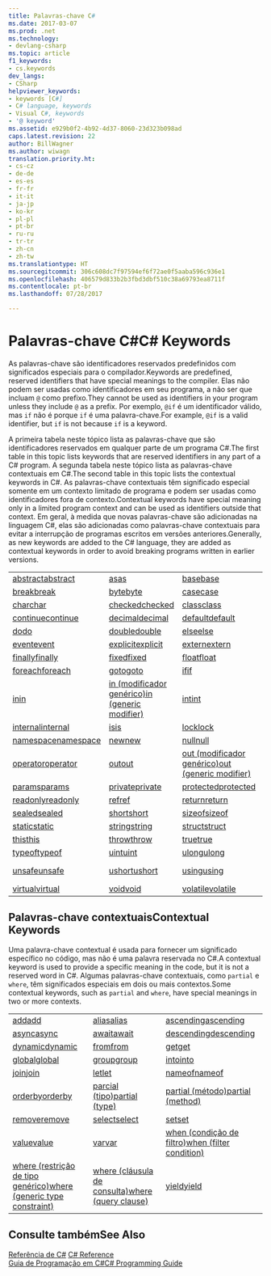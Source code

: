 ```yaml
---
title: Palavras-chave C#
ms.date: 2017-03-07
ms.prod: .net
ms.technology:
- devlang-csharp
ms.topic: article
f1_keywords:
- cs.keywords
dev_langs:
- CSharp
helpviewer_keywords:
- keywords [C#]
- C# language, keywords
- Visual C#, keywords
- '@ keyword'
ms.assetid: e929b0f2-4b92-4d37-8060-23d323b098ad
caps.latest.revision: 22
author: BillWagner
ms.author: wiwagn
translation.priority.ht:
- cs-cz
- de-de
- es-es
- fr-fr
- it-it
- ja-jp
- ko-kr
- pl-pl
- pt-br
- ru-ru
- tr-tr
- zh-cn
- zh-tw
ms.translationtype: HT
ms.sourcegitcommit: 306c608dc7f97594ef6f72ae0f5aaba596c936e1
ms.openlocfilehash: 406579d833b2b3fbd3dbf510c38a69793ea8711f
ms.contentlocale: pt-br
ms.lasthandoff: 07/28/2017

---
```

# <a name="c-keywords"></a><span data-ttu-id="0a018-102">Palavras-chave C#</span><span class="sxs-lookup"><span data-stu-id="0a018-102">C# Keywords</span></span>
<span data-ttu-id="0a018-103">As palavras-chave são identificadores reservados predefinidos com significados especiais para o compilador.</span><span class="sxs-lookup"><span data-stu-id="0a018-103">Keywords are predefined, reserved identifiers that have special meanings to the compiler.</span></span> <span data-ttu-id="0a018-104">Elas não podem ser usadas como identificadores em seu programa, a não ser que incluam `@` como prefixo.</span><span class="sxs-lookup"><span data-stu-id="0a018-104">They cannot be used as identifiers in your program unless they include `@` as a prefix.</span></span> <span data-ttu-id="0a018-105">Por exemplo, `@if` é um identificador válido, mas `if` não é porque `if` é uma palavra-chave.</span><span class="sxs-lookup"><span data-stu-id="0a018-105">For example, `@if` is a valid identifier, but `if` is not because `if` is a keyword.</span></span>  
  
 <span data-ttu-id="0a018-106">A primeira tabela neste tópico lista as palavras-chave que são identificadores reservados em qualquer parte de um programa C#.</span><span class="sxs-lookup"><span data-stu-id="0a018-106">The first table in this topic lists keywords that are reserved identifiers in any part of a C# program.</span></span> <span data-ttu-id="0a018-107">A segunda tabela neste tópico lista as palavras-chave contextuais em C#.</span><span class="sxs-lookup"><span data-stu-id="0a018-107">The second table in this topic lists the contextual keywords in C#.</span></span> <span data-ttu-id="0a018-108">As palavras-chave contextuais têm significado especial somente em um contexto limitado de programa e podem ser usadas como identificadores fora de contexto.</span><span class="sxs-lookup"><span data-stu-id="0a018-108">Contextual keywords have special meaning only in a limited program context and can be used as identifiers outside that context.</span></span> <span data-ttu-id="0a018-109">Em geral, à medida que novas palavras-chave são adicionadas na linguagem C#, elas são adicionadas como palavras-chave contextuais para evitar a interrupção de programas escritos em versões anteriores.</span><span class="sxs-lookup"><span data-stu-id="0a018-109">Generally, as new keywords are added to the C# language, they are added as contextual keywords in order to avoid breaking programs written in earlier versions.</span></span>  
  
|||||  
|---|---|---|---|  
|[<span data-ttu-id="0a018-110">abstract</span><span class="sxs-lookup"><span data-stu-id="0a018-110">abstract</span></span>](../../../csharp/language-reference/keywords/abstract.md)|[<span data-ttu-id="0a018-111">as</span><span class="sxs-lookup"><span data-stu-id="0a018-111">as</span></span>](../../../csharp/language-reference/keywords/as.md)|[<span data-ttu-id="0a018-112">base</span><span class="sxs-lookup"><span data-stu-id="0a018-112">base</span></span>](../../../csharp/language-reference/keywords/base.md)|[<span data-ttu-id="0a018-113">bool</span><span class="sxs-lookup"><span data-stu-id="0a018-113">bool</span></span>](../../../csharp/language-reference/keywords/bool.md)|  
|[<span data-ttu-id="0a018-114">break</span><span class="sxs-lookup"><span data-stu-id="0a018-114">break</span></span>](../../../csharp/language-reference/keywords/break.md)|[<span data-ttu-id="0a018-115">byte</span><span class="sxs-lookup"><span data-stu-id="0a018-115">byte</span></span>](../../../csharp/language-reference/keywords/byte.md)|[<span data-ttu-id="0a018-116">case</span><span class="sxs-lookup"><span data-stu-id="0a018-116">case</span></span>](../../../csharp/language-reference/keywords/switch.md)|[<span data-ttu-id="0a018-117">catch</span><span class="sxs-lookup"><span data-stu-id="0a018-117">catch</span></span>](../../../csharp/language-reference/keywords/try-catch.md)|  
|[<span data-ttu-id="0a018-118">char</span><span class="sxs-lookup"><span data-stu-id="0a018-118">char</span></span>](../../../csharp/language-reference/keywords/char.md)|[<span data-ttu-id="0a018-119">checked</span><span class="sxs-lookup"><span data-stu-id="0a018-119">checked</span></span>](../../../csharp/language-reference/keywords/checked.md)|[<span data-ttu-id="0a018-120">class</span><span class="sxs-lookup"><span data-stu-id="0a018-120">class</span></span>](../../../csharp/language-reference/keywords/class.md)|[<span data-ttu-id="0a018-121">const</span><span class="sxs-lookup"><span data-stu-id="0a018-121">const</span></span>](../../../csharp/language-reference/keywords/const.md)|  
|[<span data-ttu-id="0a018-122">continue</span><span class="sxs-lookup"><span data-stu-id="0a018-122">continue</span></span>](../../../csharp/language-reference/keywords/continue.md)|[<span data-ttu-id="0a018-123">decimal</span><span class="sxs-lookup"><span data-stu-id="0a018-123">decimal</span></span>](../../../csharp/language-reference/keywords/decimal.md)|[<span data-ttu-id="0a018-124">default</span><span class="sxs-lookup"><span data-stu-id="0a018-124">default</span></span>](../../../csharp/language-reference/keywords/default.md)|[<span data-ttu-id="0a018-125">delegate</span><span class="sxs-lookup"><span data-stu-id="0a018-125">delegate</span></span>](../../../csharp/language-reference/keywords/delegate.md)|  
|[<span data-ttu-id="0a018-126">do</span><span class="sxs-lookup"><span data-stu-id="0a018-126">do</span></span>](../../../csharp/language-reference/keywords/do.md)|[<span data-ttu-id="0a018-127">double</span><span class="sxs-lookup"><span data-stu-id="0a018-127">double</span></span>](../../../csharp/language-reference/keywords/double.md)|[<span data-ttu-id="0a018-128">else</span><span class="sxs-lookup"><span data-stu-id="0a018-128">else</span></span>](../../../csharp/language-reference/keywords/if-else.md)|[<span data-ttu-id="0a018-129">enum</span><span class="sxs-lookup"><span data-stu-id="0a018-129">enum</span></span>](../../../csharp/language-reference/keywords/enum.md)|  
|[<span data-ttu-id="0a018-130">event</span><span class="sxs-lookup"><span data-stu-id="0a018-130">event</span></span>](../../../csharp/language-reference/keywords/event.md)|[<span data-ttu-id="0a018-131">explicit</span><span class="sxs-lookup"><span data-stu-id="0a018-131">explicit</span></span>](../../../csharp/language-reference/keywords/explicit.md)|[<span data-ttu-id="0a018-132">extern</span><span class="sxs-lookup"><span data-stu-id="0a018-132">extern</span></span>](../../../csharp/language-reference/keywords/extern.md)|[<span data-ttu-id="0a018-133">false</span><span class="sxs-lookup"><span data-stu-id="0a018-133">false</span></span>](../../../csharp/language-reference/keywords/false.md)|  
|[<span data-ttu-id="0a018-134">finally</span><span class="sxs-lookup"><span data-stu-id="0a018-134">finally</span></span>](../../../csharp/language-reference/keywords/try-finally.md)|[<span data-ttu-id="0a018-135">fixed</span><span class="sxs-lookup"><span data-stu-id="0a018-135">fixed</span></span>](../../../csharp/language-reference/keywords/fixed-statement.md)|[<span data-ttu-id="0a018-136">float</span><span class="sxs-lookup"><span data-stu-id="0a018-136">float</span></span>](../../../csharp/language-reference/keywords/float.md)|[<span data-ttu-id="0a018-137">for</span><span class="sxs-lookup"><span data-stu-id="0a018-137">for</span></span>](../../../csharp/language-reference/keywords/for.md)|  
|[<span data-ttu-id="0a018-138">foreach</span><span class="sxs-lookup"><span data-stu-id="0a018-138">foreach</span></span>](../../../csharp/language-reference/keywords/foreach-in.md)|[<span data-ttu-id="0a018-139">goto</span><span class="sxs-lookup"><span data-stu-id="0a018-139">goto</span></span>](../../../csharp/language-reference/keywords/goto.md)|[<span data-ttu-id="0a018-140">if</span><span class="sxs-lookup"><span data-stu-id="0a018-140">if</span></span>](../../../csharp/language-reference/keywords/if-else.md)|[<span data-ttu-id="0a018-141">implicit</span><span class="sxs-lookup"><span data-stu-id="0a018-141">implicit</span></span>](../../../csharp/language-reference/keywords/implicit.md)|  
|[<span data-ttu-id="0a018-142">in</span><span class="sxs-lookup"><span data-stu-id="0a018-142">in</span></span>](../../../csharp/language-reference/keywords/foreach-in.md)|[<span data-ttu-id="0a018-143">in (modificador genérico)</span><span class="sxs-lookup"><span data-stu-id="0a018-143">in (generic modifier)</span></span>](../../../csharp/language-reference/keywords/in-generic-modifier.md)|[<span data-ttu-id="0a018-144">int</span><span class="sxs-lookup"><span data-stu-id="0a018-144">int</span></span>](../../../csharp/language-reference/keywords/int.md)|[<span data-ttu-id="0a018-145">interface</span><span class="sxs-lookup"><span data-stu-id="0a018-145">interface</span></span>](../../../csharp/language-reference/keywords/interface.md)|  
|[<span data-ttu-id="0a018-146">internal</span><span class="sxs-lookup"><span data-stu-id="0a018-146">internal</span></span>](../../../csharp/language-reference/keywords/internal.md)|[<span data-ttu-id="0a018-147">is</span><span class="sxs-lookup"><span data-stu-id="0a018-147">is</span></span>](../../../csharp/language-reference/keywords/is.md)|[<span data-ttu-id="0a018-148">lock</span><span class="sxs-lookup"><span data-stu-id="0a018-148">lock</span></span>](../../../csharp/language-reference/keywords/lock-statement.md)|[<span data-ttu-id="0a018-149">long</span><span class="sxs-lookup"><span data-stu-id="0a018-149">long</span></span>](../../../csharp/language-reference/keywords/long.md)|
|[<span data-ttu-id="0a018-150">namespace</span><span class="sxs-lookup"><span data-stu-id="0a018-150">namespace</span></span>](../../../csharp/language-reference/keywords/namespace.md)|[<span data-ttu-id="0a018-151">new</span><span class="sxs-lookup"><span data-stu-id="0a018-151">new</span></span>](../../../csharp/language-reference/keywords/new.md)|[<span data-ttu-id="0a018-152">null</span><span class="sxs-lookup"><span data-stu-id="0a018-152">null</span></span>](../../../csharp/language-reference/keywords/null.md)|[<span data-ttu-id="0a018-153">object</span><span class="sxs-lookup"><span data-stu-id="0a018-153">object</span></span>](../../../csharp/language-reference/keywords/object.md)|
[<span data-ttu-id="0a018-154">operator</span><span class="sxs-lookup"><span data-stu-id="0a018-154">operator</span></span>](../../../csharp/language-reference/keywords/operator.md)|[<span data-ttu-id="0a018-155">out</span><span class="sxs-lookup"><span data-stu-id="0a018-155">out</span></span>](../../../csharp/language-reference/keywords/out.md)|[<span data-ttu-id="0a018-156">out (modificador genérico)</span><span class="sxs-lookup"><span data-stu-id="0a018-156">out (generic modifier)</span></span>](../../../csharp/language-reference/keywords/out-generic-modifier.md)|[<span data-ttu-id="0a018-157">override</span><span class="sxs-lookup"><span data-stu-id="0a018-157">override</span></span>](../../../csharp/language-reference/keywords/override.md)|
|[<span data-ttu-id="0a018-158">params</span><span class="sxs-lookup"><span data-stu-id="0a018-158">params</span></span>](../../../csharp/language-reference/keywords/params.md)|[<span data-ttu-id="0a018-159">private</span><span class="sxs-lookup"><span data-stu-id="0a018-159">private</span></span>](../../../csharp/language-reference/keywords/private.md)|[<span data-ttu-id="0a018-160">protected</span><span class="sxs-lookup"><span data-stu-id="0a018-160">protected</span></span>](../../../csharp/language-reference/keywords/protected.md)|[<span data-ttu-id="0a018-161">public</span><span class="sxs-lookup"><span data-stu-id="0a018-161">public</span></span>](../../../csharp/language-reference/keywords/public.md)|
|[<span data-ttu-id="0a018-162">readonly</span><span class="sxs-lookup"><span data-stu-id="0a018-162">readonly</span></span>](../../../csharp/language-reference/keywords/readonly.md)|[<span data-ttu-id="0a018-163">ref</span><span class="sxs-lookup"><span data-stu-id="0a018-163">ref</span></span>](../../../csharp/language-reference/keywords/ref.md)|[<span data-ttu-id="0a018-164">return</span><span class="sxs-lookup"><span data-stu-id="0a018-164">return</span></span>](../../../csharp/language-reference/keywords/return.md)|[<span data-ttu-id="0a018-165">sbyte</span><span class="sxs-lookup"><span data-stu-id="0a018-165">sbyte</span></span>](../../../csharp/language-reference/keywords/sbyte.md)|
|[<span data-ttu-id="0a018-166">sealed</span><span class="sxs-lookup"><span data-stu-id="0a018-166">sealed</span></span>](../../../csharp/language-reference/keywords/sealed.md)|[<span data-ttu-id="0a018-167">short</span><span class="sxs-lookup"><span data-stu-id="0a018-167">short</span></span>](../../../csharp/language-reference/keywords/short.md)|[<span data-ttu-id="0a018-168">sizeof</span><span class="sxs-lookup"><span data-stu-id="0a018-168">sizeof</span></span>](../../../csharp/language-reference/keywords/sizeof.md)|[<span data-ttu-id="0a018-169">stackalloc</span><span class="sxs-lookup"><span data-stu-id="0a018-169">stackalloc</span></span>](../../../csharp/language-reference/keywords/stackalloc.md)|
|[<span data-ttu-id="0a018-170">static</span><span class="sxs-lookup"><span data-stu-id="0a018-170">static</span></span>](../../../csharp/language-reference/keywords/static.md)|[<span data-ttu-id="0a018-171">string</span><span class="sxs-lookup"><span data-stu-id="0a018-171">string</span></span>](../../../csharp/language-reference/keywords/string.md)|[<span data-ttu-id="0a018-172">struct</span><span class="sxs-lookup"><span data-stu-id="0a018-172">struct</span></span>](../../../csharp/language-reference/keywords/struct.md)|[<span data-ttu-id="0a018-173">switch</span><span class="sxs-lookup"><span data-stu-id="0a018-173">switch</span></span>](../../../csharp/language-reference/keywords/switch.md)|
|[<span data-ttu-id="0a018-174">this</span><span class="sxs-lookup"><span data-stu-id="0a018-174">this</span></span>](../../../csharp/language-reference/keywords/this.md)|[<span data-ttu-id="0a018-175">throw</span><span class="sxs-lookup"><span data-stu-id="0a018-175">throw</span></span>](../../../csharp/language-reference/keywords/throw.md)|[<span data-ttu-id="0a018-176">true</span><span class="sxs-lookup"><span data-stu-id="0a018-176">true</span></span>](../../../csharp/language-reference/keywords/true.md)|[<span data-ttu-id="0a018-177">try</span><span class="sxs-lookup"><span data-stu-id="0a018-177">try</span></span>](../../../csharp/language-reference/keywords/try-catch.md)|   
|[<span data-ttu-id="0a018-178">typeof</span><span class="sxs-lookup"><span data-stu-id="0a018-178">typeof</span></span>](../../../csharp/language-reference/keywords/typeof.md)|[<span data-ttu-id="0a018-179">uint</span><span class="sxs-lookup"><span data-stu-id="0a018-179">uint</span></span>](../../../csharp/language-reference/keywords/uint.md)|[<span data-ttu-id="0a018-180">ulong</span><span class="sxs-lookup"><span data-stu-id="0a018-180">ulong</span></span>](../../../csharp/language-reference/keywords/ulong.md)|[<span data-ttu-id="0a018-181">unchecked</span><span class="sxs-lookup"><span data-stu-id="0a018-181">unchecked</span></span>](../../../csharp/language-reference/keywords/unchecked.md)|
|[<span data-ttu-id="0a018-182">unsafe</span><span class="sxs-lookup"><span data-stu-id="0a018-182">unsafe</span></span>](../../../csharp/language-reference/keywords/unsafe.md)|[<span data-ttu-id="0a018-183">ushort</span><span class="sxs-lookup"><span data-stu-id="0a018-183">ushort</span></span>](../../../csharp/language-reference/keywords/ushort.md)|[<span data-ttu-id="0a018-184">using</span><span class="sxs-lookup"><span data-stu-id="0a018-184">using</span></span>](../../../csharp/language-reference/keywords/using.md)|[<span data-ttu-id="0a018-185">using static</span><span class="sxs-lookup"><span data-stu-id="0a018-185">using static</span></span>](using-static.md)|
|[<span data-ttu-id="0a018-186">virtual</span><span class="sxs-lookup"><span data-stu-id="0a018-186">virtual</span></span>](../../../csharp/language-reference/keywords/virtual.md)|[<span data-ttu-id="0a018-187">void</span><span class="sxs-lookup"><span data-stu-id="0a018-187">void</span></span>](../../../csharp/language-reference/keywords/void.md)|[<span data-ttu-id="0a018-188">volatile</span><span class="sxs-lookup"><span data-stu-id="0a018-188">volatile</span></span>](../../../csharp/language-reference/keywords/volatile.md)|[<span data-ttu-id="0a018-189">while</span><span class="sxs-lookup"><span data-stu-id="0a018-189">while</span></span>](../../../csharp/language-reference/keywords/while.md)|

## <a name="contextual-keywords"></a><span data-ttu-id="0a018-190">Palavras-chave contextuais</span><span class="sxs-lookup"><span data-stu-id="0a018-190">Contextual Keywords</span></span>  
 <span data-ttu-id="0a018-191">Uma palavra-chave contextual é usada para fornecer um significado específico no código, mas não é uma palavra reservada no C#.</span><span class="sxs-lookup"><span data-stu-id="0a018-191">A contextual keyword is used to provide a specific meaning in the code, but it is not a reserved word in C#.</span></span> <span data-ttu-id="0a018-192">Algumas palavras-chave contextuais, como `partial` e `where`, têm significados especiais em dois ou mais contextos.</span><span class="sxs-lookup"><span data-stu-id="0a018-192">Some contextual keywords, such as `partial` and `where`, have special meanings in two or more contexts.</span></span>  
  
||||  
|---|---|---|  
|[<span data-ttu-id="0a018-193">add</span><span class="sxs-lookup"><span data-stu-id="0a018-193">add</span></span>](../../../csharp/language-reference/keywords/add.md)|[<span data-ttu-id="0a018-194">alias</span><span class="sxs-lookup"><span data-stu-id="0a018-194">alias</span></span>](../../../csharp/language-reference/keywords/extern-alias.md)|[<span data-ttu-id="0a018-195">ascending</span><span class="sxs-lookup"><span data-stu-id="0a018-195">ascending</span></span>](../../../csharp/language-reference/keywords/ascending.md)|  
|[<span data-ttu-id="0a018-196">async</span><span class="sxs-lookup"><span data-stu-id="0a018-196">async</span></span>](../../../csharp/language-reference/keywords/async.md)|[<span data-ttu-id="0a018-197">await</span><span class="sxs-lookup"><span data-stu-id="0a018-197">await</span></span>](../../../csharp/language-reference/keywords/await.md)|[<span data-ttu-id="0a018-198">descending</span><span class="sxs-lookup"><span data-stu-id="0a018-198">descending</span></span>](../../../csharp/language-reference/keywords/descending.md)|  
|[<span data-ttu-id="0a018-199">dynamic</span><span class="sxs-lookup"><span data-stu-id="0a018-199">dynamic</span></span>](../../../csharp/language-reference/keywords/dynamic.md)|[<span data-ttu-id="0a018-200">from</span><span class="sxs-lookup"><span data-stu-id="0a018-200">from</span></span>](../../../csharp/language-reference/keywords/from-clause.md)|[<span data-ttu-id="0a018-201">get</span><span class="sxs-lookup"><span data-stu-id="0a018-201">get</span></span>](../../../csharp/language-reference/keywords/get.md)|  
|[<span data-ttu-id="0a018-202">global</span><span class="sxs-lookup"><span data-stu-id="0a018-202">global</span></span>](../../../csharp/language-reference/keywords/global.md)|[<span data-ttu-id="0a018-203">group</span><span class="sxs-lookup"><span data-stu-id="0a018-203">group</span></span>](../../../csharp/language-reference/keywords/group-clause.md)|[<span data-ttu-id="0a018-204">into</span><span class="sxs-lookup"><span data-stu-id="0a018-204">into</span></span>](../../../csharp/language-reference/keywords/into.md)|  
|[<span data-ttu-id="0a018-205">join</span><span class="sxs-lookup"><span data-stu-id="0a018-205">join</span></span>](../../../csharp/language-reference/keywords/join-clause.md)|[<span data-ttu-id="0a018-206">let</span><span class="sxs-lookup"><span data-stu-id="0a018-206">let</span></span>](../../../csharp/language-reference/keywords/let-clause.md)|[<span data-ttu-id="0a018-207">nameof</span><span class="sxs-lookup"><span data-stu-id="0a018-207">nameof</span></span>](nameof.md)|   
|[<span data-ttu-id="0a018-208">orderby</span><span class="sxs-lookup"><span data-stu-id="0a018-208">orderby</span></span>](../../../csharp/language-reference/keywords/orderby-clause.md)|[<span data-ttu-id="0a018-209">parcial (tipo)</span><span class="sxs-lookup"><span data-stu-id="0a018-209">partial (type)</span></span>](../../../csharp/language-reference/keywords/partial-type.md)|[<span data-ttu-id="0a018-210">partial (método)</span><span class="sxs-lookup"><span data-stu-id="0a018-210">partial (method)</span></span>](../../../csharp/language-reference/keywords/partial-method.md)|   
|[<span data-ttu-id="0a018-211">remove</span><span class="sxs-lookup"><span data-stu-id="0a018-211">remove</span></span>](../../../csharp/language-reference/keywords/remove.md)|[<span data-ttu-id="0a018-212">select</span><span class="sxs-lookup"><span data-stu-id="0a018-212">select</span></span>](../../../csharp/language-reference/keywords/select-clause.md)|[<span data-ttu-id="0a018-213">set</span><span class="sxs-lookup"><span data-stu-id="0a018-213">set</span></span>](../../../csharp/language-reference/keywords/set.md)|   
|[<span data-ttu-id="0a018-214">value</span><span class="sxs-lookup"><span data-stu-id="0a018-214">value</span></span>](../../../csharp/language-reference/keywords/value.md)|[<span data-ttu-id="0a018-215">var</span><span class="sxs-lookup"><span data-stu-id="0a018-215">var</span></span>](../../../csharp/language-reference/keywords/var.md)|[<span data-ttu-id="0a018-216">when (condição de filtro)</span><span class="sxs-lookup"><span data-stu-id="0a018-216">when (filter condition)</span></span>](when.md)|   
|[<span data-ttu-id="0a018-217">where (restrição de tipo genérico)</span><span class="sxs-lookup"><span data-stu-id="0a018-217">where (generic type constraint)</span></span>](../../../csharp/language-reference/keywords/where-generic-type-constraint.md)|[<span data-ttu-id="0a018-218">where (cláusula de consulta)</span><span class="sxs-lookup"><span data-stu-id="0a018-218">where (query clause)</span></span>](../../../csharp/language-reference/keywords/where-clause.md)|[<span data-ttu-id="0a018-219">yield</span><span class="sxs-lookup"><span data-stu-id="0a018-219">yield</span></span>](../../../csharp/language-reference/keywords/yield.md)|  
  
## <a name="see-also"></a><span data-ttu-id="0a018-220">Consulte também</span><span class="sxs-lookup"><span data-stu-id="0a018-220">See Also</span></span>  
 <span data-ttu-id="0a018-221">[Referência de C#](../../../csharp/language-reference/index.md) </span><span class="sxs-lookup"><span data-stu-id="0a018-221">[C# Reference](../../../csharp/language-reference/index.md) </span></span>  
 [<span data-ttu-id="0a018-222">Guia de Programação em C#</span><span class="sxs-lookup"><span data-stu-id="0a018-222">C# Programming Guide</span></span>](../../../csharp/programming-guide/index.md)

